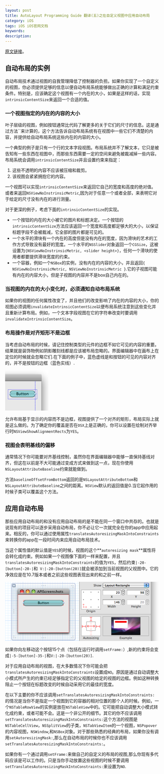 ```yaml
---
layout: post
title: AutoLayout Programming Guide 翻译(五)之在自定义视图中应用自动布局
category: iOS
tags: iOS iOS官网文档
keywords: 
description:
---
```


[原文链接](https://developer.apple.com/library/ios/documentation/UserExperience/Conceptual/AutolayoutPG/ImplementingView/ImplementingView.html#//apple_ref/doc/uid/TP40010853-CH16-SW1)。   

## 自动布局的实例 ##

自动布局技术通过视图的自我管理降低了控制器的负担。如果你实现了一个自定义的视图，你必须提供足够的信息以便自动布局系统能够做出正确的计算和满足约束条件。特别是，应该确定这个视图有一个内在的大小，如果是这样的话，实现`intrinsicContentSize`来返回一个合适的值。  

### 一个视图指定的内在的内容的大小 ###

叶子层级的视图，例如按钮通常比代码了解更多的关于它们的尺寸的信息。这是通过方法``来计算的，这个方法告诉自动布局系统有在视图中一些它们不清楚的内容，并提供给自动布局系统这些内在的内容的大小。   

一个典型的例子是只有一个行的文本字段视图。布局系统并不了解文本，它只是被告知有一些东西在视图中，而那些东西需要一定的空间来避免被裁减掉一些内容。布局系统会调用`intrinsicContentSize`并且设置约束来指定：  

1. 这些不透明的内容不应该被压缩和裁剪。  
2. 该视图会紧紧拥抱它的内容。  

一个视图可以实现`intrinsicContentSize`来返回它自己的宽度和高度的绝对值。或者来返回`NSViewNoInstrinsicMetric`,因为对于任意一个或者全部，来表明它对于给定的尺寸没有内在的进行测量。  

对于更深的例子，考虑下面的`intrinsicContentSize`的实现。  

* 一个按钮的内在的大小被它的图片和标题决定。一个按钮的`intrinsicContentSize`方法应该返回一个宽度和高度都足够大的大小，以保证标题字段不会被裁减，它全部的图片都是可见的。  
* 一个水平的滑块有一个内在的高度但是没有内在的宽度，因为滑块的艺术的工作方式导致没有最好的宽度。一个水平的`NSSlider`对象返回一个`CGSize`，这被设置为`{NSViewNoInstrinsicMetric, <slider height>}`，任何一个滑块的使用者都要提供滑块宽度的约束。  
* 一个容器，例如一个`NSBox`的实例，没有内在的内容的大小，并且返回`{ NSViewNoInstrinsicMetric, NSViewNoInstrinsicMetric }`.它的子视图可能有内在的内容大小，但是子视图的内容并不是box自己内在的。  

### 当视图的内在的大小变化时，必须通知自动布局系统 ###
如果你的视图的任何属性改变了，并且他们的改变影响了内在的内容的大小，你的视图必须调用`invalidateIntrinsicContentSize`以便布局系统注意到这些变化并且重新计算布局。例如，一个文本字段视图在它的字符串改变时要调用`invalidateIntrinsicContentSize`。    

### 布局操作是对齐矩形不是边框 ###

当考虑自动布局的时候，请记住控制类型的元件的边框不如它可见的内容的重要。结果就是装饰物例如阴影雕刻线都是应该被布局忽略的。界面编辑器中在画布上在定位的时候就会忽略它们.在下面的例子中，蓝色虚线是和按钮的可见的内容对齐的，并不是按钮的边框（蓝色实线）.  

![buttonGuideFrame](/public/img/buttonGuideFrame.png)  

允许布局基于显示的内容而不是边框，视图提供了一个对齐的矩形，布局实际上就是这么做的。为了确定你的覆盖是否在`OSX`上是正确的，你可以设置在绘制对齐举行时`NSViewShowAlignmentRects`为`YES`。   

###  视图会表明基线的偏移 ###

通常情况下你可能要对齐基线控制，虽然你在界面编辑器中能够一直保持基线对齐，但这在以前是不大可能通过变成方式来做到这一点，现在你使用`NSLayoutAttributeBaseline`约束就能做到。  

方法`baselineOffsetFromBottom`返回的是`NSLayoutAttributeBottom`和`NSLayoutAttributeBaseline`之间的距离。`NSView`默认的返回值是0.当它起作用的时候子类可以覆盖这个方法。

## 应用自动布局 ##

那些应用自动布局的和没有应用自动布局的是不能在同一个窗口中共存的。也就是说现有的项目可以逐步采用自动布局，你不必让它一次就完全在你的app中应用起来。相反的，你可以通过使用属性`translatesAutoresizingMaskIntoConstraints`来转换你的app在一段时间内来应用自动布局技术。    

当这个属性值的默认值是`YES`的时候，视图的这个**`autoresizing mask`**属性将会转化成约束。例如如果一个视图像下面的一样来配置，并且`translatesAutoresizingMaskIntoConstraints`的值为`YES`，然后约束`|-20-[button]-20-|`和` V:|-20-[button(20)]`就会被添加到当前视图的父视图中。它的净效应是在10.7版本或者之前这些视图表现出来的和之前一样。  

![springsAndStruts](/public/img/springsAndStruts.png)   

如果你向左移动这个按钮15个点（包括在运行时调用`setFrame:`）,新的约束将会变成`|-5-[button]-35-|`和`V:|-20-[button(20)]`.

对于应用自动布局的视图，在大多数情况下你可能会把`translatesAutoresizingMaskIntoConstraints`设置成`NO`。原因是通过自动调整大小模式所产生的约束已经足够指定它的父视图的给定的视图的边框。例如这种转换阻止一个按钮在标题改变的时候自动采用它的最佳的宽度。  

在以下主要的你不应该调用`setTranslatesAutoresizingMaskIntoConstraints:`的情况是当你不是指定一个视图到它的容器的相对位置的那个人的时候。例如，一个`NSTableRowView`的实例是放在`NSTableView`中的。它可能把自动调整大小模式转化成约束，或者可能不会。这是一个非公开的细节。其它的你不应该调用`setTranslatesAutoresizingMaskIntoConstraints:`这个方法的视图是`NSTableCellView`，`NSSplitView`的子类，`NSTabViewItem`的一个视图，`NSPopover`的内容视图，`NSWindow`,和`NSBox`对象。对于那些熟悉的经典的布局，如果你没有调用`setAutoresizingMask:`,那么在自动布局的时候你也不应该调用`setTranslatesAutoresizingMaskIntoConstraints:`。  

如果你有一个通过调用`setFrame:`来做自己的自定义的布局的视图,那么你现有多代码应该是可以工作的。只是当你手动放置这些视图的时候不要调用`setTranslatesAutoresizingMaskIntoConstraints:`来设置为`NO`.








